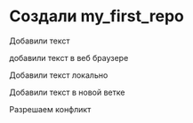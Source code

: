 # Создали my_first_repo

Добавили текст

добавили текст в веб браузере

Добавили текст локально

Добавили текст в новой ветке

Разрешаем конфликт
